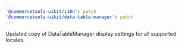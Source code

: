 ```yaml
---
'@commercetools-uikit/i18n': patch
'@commercetools-uikit/data-table-manager': patch
---
```


Updated copy of DataTableManager display settings for all supported locales.
